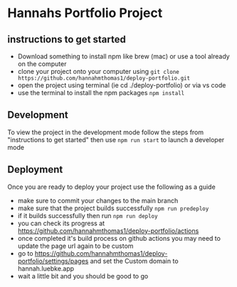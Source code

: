 # Hannahs Portfolio Project

## instructions to get started

- Download something to install npm like brew (mac) or use a tool already on the computer
- clone your project onto your computer using 
```git clone https://github.com/hannahmthomas1/deploy-portfolio.git```
- open the project using terminal (ie cd ./deploy-portfolio) or via vs code
- use the terminal to install the npm packages
```npm install```

## Development
To view the project in the development mode follow the steps from "instructions to get started" then use
```npm run start``` to launch a developer mode

## Deployment
Once you are ready to deploy your project use the following as a guide
- make sure to commit your changes to the main branch
- make sure that the project builds successfully
```npm run predeploy```
- if it builds successfully then run
```npm run deploy```
- you can check its progress at https://github.com/hannahmthomas1/deploy-portfolio/actions
- once completed it's build process on github actions you may need to update the page url again to be custom
- go to https://github.com/hannahmthomas1/deploy-portfolio/settings/pages and set the Custom domain to hannah.luebke.app
- wait a little bit and you should be good to go